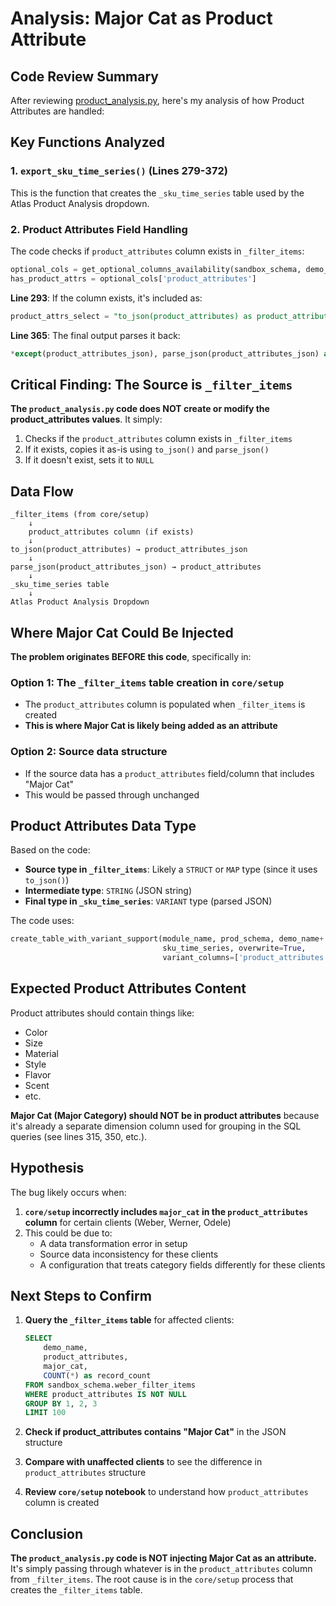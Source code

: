 # Analysis: Major Cat as Product Attribute

## Code Review Summary

After reviewing [product_analysis.py](../../../corporate_transformation_blueprints/corporate_transformation_blueprints/retail_analytics_platform/analysis/product_analysis.py), here's my analysis of how Product Attributes are handled:

## Key Functions Analyzed

### 1. `export_sku_time_series()` (Lines 279-372)
This is the function that creates the `_sku_time_series` table used by the Atlas Product Analysis dropdown.

### 2. Product Attributes Field Handling

The code checks if `product_attributes` column exists in `_filter_items`:

```python
optional_cols = get_optional_columns_availability(sandbox_schema, demo_name)
has_product_attrs = optional_cols['product_attributes']
```

**Line 293**: If the column exists, it's included as:
```sql
product_attrs_select = "to_json(product_attributes) as product_attributes_json,"
```

**Line 365**: The final output parses it back:
```sql
*except(product_attributes_json), parse_json(product_attributes_json) as product_attributes
```

## Critical Finding: The Source is `_filter_items`

**The `product_analysis.py` code does NOT create or modify the product_attributes values**. It simply:
1. Checks if the `product_attributes` column exists in `_filter_items`
2. If it exists, copies it as-is using `to_json()` and `parse_json()`
3. If it doesn't exist, sets it to `NULL`

## Data Flow

```
_filter_items (from core/setup)
    ↓
    product_attributes column (if exists)
    ↓
to_json(product_attributes) → product_attributes_json
    ↓
parse_json(product_attributes_json) → product_attributes
    ↓
_sku_time_series table
    ↓
Atlas Product Analysis Dropdown
```

## Where Major Cat Could Be Injected

**The problem originates BEFORE this code**, specifically in:

### Option 1: The `_filter_items` table creation in `core/setup`
- The `product_attributes` column is populated when `_filter_items` is created
- **This is where Major Cat is likely being added as an attribute**

### Option 2: Source data structure
- If the source data has a `product_attributes` field/column that includes "Major Cat"
- This would be passed through unchanged

## Product Attributes Data Type

Based on the code:
- **Source type in `_filter_items`**: Likely a `STRUCT` or `MAP` type (since it uses `to_json()`)
- **Intermediate type**: `STRING` (JSON string)
- **Final type in `_sku_time_series`**: `VARIANT` type (parsed JSON)

The code uses:
```python
create_table_with_variant_support(module_name, prod_schema, demo_name+'_sku_time_series',
                                  sku_time_series, overwrite=True,
                                  variant_columns=['product_attributes'])
```

## Expected Product Attributes Content

Product attributes should contain things like:
- Color
- Size
- Material
- Style
- Flavor
- Scent
- etc.

**Major Cat (Major Category) should NOT be in product attributes** because it's already a separate dimension column used for grouping in the SQL queries (see lines 315, 350, etc.).

## Hypothesis

The bug likely occurs when:
1. **`core/setup` incorrectly includes `major_cat` in the `product_attributes` column** for certain clients (Weber, Werner, Odele)
2. This could be due to:
   - A data transformation error in setup
   - Source data inconsistency for these clients
   - A configuration that treats category fields differently for these clients

## Next Steps to Confirm

1. **Query the `_filter_items` table** for affected clients:
   ```sql
   SELECT
       demo_name,
       product_attributes,
       major_cat,
       COUNT(*) as record_count
   FROM sandbox_schema.weber_filter_items
   WHERE product_attributes IS NOT NULL
   GROUP BY 1, 2, 3
   LIMIT 100
   ```

2. **Check if product_attributes contains "Major Cat"** in the JSON structure

3. **Compare with unaffected clients** to see the difference in `product_attributes` structure

4. **Review `core/setup` notebook** to understand how `product_attributes` column is created

## Conclusion

**The `product_analysis.py` code is NOT injecting Major Cat as an attribute.** It's simply passing through whatever is in the `product_attributes` column from `_filter_items`. The root cause is in the `core/setup` process that creates the `_filter_items` table.
